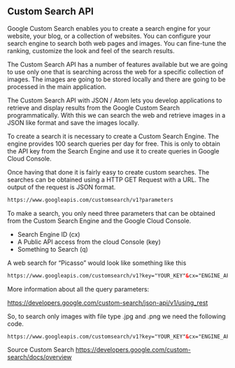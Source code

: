 ## Custom Search API

Google Custom Search enables you to create a search engine for your website, your blog, or a collection of websites. You can configure your search engine to search both web pages and images. You can fine-tune the ranking, customize the look and feel of the search results.

The Custom Search API has a number of features available but we are going to use only one that is searching across the web for a specific collection of images. The images are going to be stored locally and there are going to be processed in the main application.

The Custom Search API with JSON / Atom lets you develop applications to retrieve and display results from the Google Custom Search programmatically. With this we can search the web and retrieve images in a JSON like format and save the images locally.

To create a search it is necessary to create a Custom Search Engine. The engine provides 100 search queries per day for free. This is only to obtain the API key from the Search Engine and use it to create queries in Google Cloud Console.

Once having that done it is fairly easy to create custom searches. The searches can be obtained using a HTTP GET Request with a URL. The output of the request is JSON format.

```html
https://www.googleapis.com/customsearch/v1?parameters
```
To make a search, you only need three parameters that can be obtained from the Custom Search Engine and the Google Cloud Console.

- Search Engine ID (cx)
- A Public API access from the cloud Console (key)
- Something to Search (q)

A web search for “Picasso” would look like something like this

```html
https://www.googleapis.com/customsearch/v1?key="YOUR_KEY"&cx="ENGINE_API"&q="picasso&alt=json
```

More information about all the query parameters: 

https://developers.google.com/custom-search/json-api/v1/using_rest

So, to search only images with file type .jpg and .png we need the following code.

```html
https://www.googleapis.com/customsearch/v1?key="YOUR_KEY"&cx="ENGINE_API"&q="picasso"&searchType="image"&fileType="png,jpg"&alt=json
```
Source Custom Search  https://developers.google.com/custom-search/docs/overview
